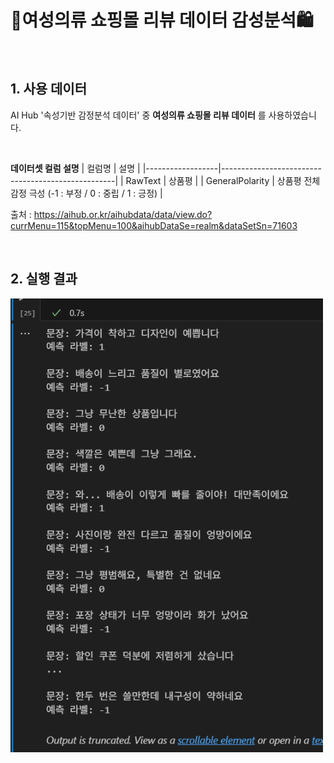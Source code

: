 # 👗여성의류 쇼핑몰 리뷰 데이터 감성분석🛍️

<br>

## 1. 사용 데이터
AI Hub '속성기반 감정분석 데이터' 중 **여성의류 쇼핑몰 리뷰 데이터** 를 사용하였습니다.

<br>

**데이터셋 컬럼 설명** 
| 컬럼명           | 설명                                                |
|------------------|---------------------------------------------------|
| RawText          | 상품평                                             |
| GeneralPolarity  | 상품평 전체 감정 극성 (-1 : 부정 / 0 : 중립 / 1 : 긍정) |

출처 : https://aihub.or.kr/aihubdata/data/view.do?currMenu=115&topMenu=100&aihubDataSe=realm&dataSetSn=71603

<br>

## 2. 실행 결과
<img src="./SA_test.png" alt="실행 결과" width="500"/>
